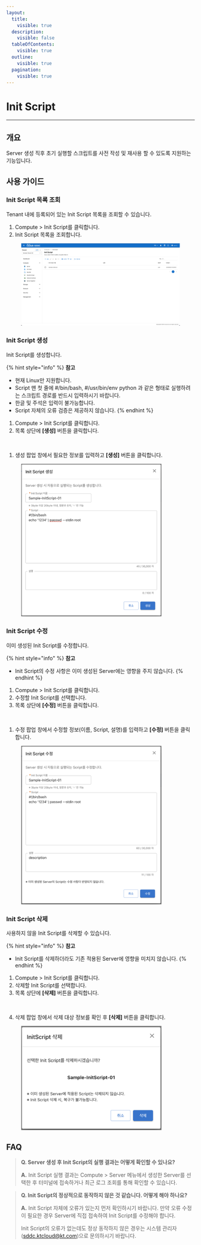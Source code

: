 ```yaml
---
layout:
  title:
    visible: true
  description:
    visible: false
  tableOfContents:
    visible: true
  outline:
    visible: true
  pagination:
    visible: true
---
```


# Init Script

***

## 개요

Server 생성 직후 초기 실행할 스크립트를 사전 작성 및 재사용 할 수 있도록 지원하는 기능입니다.

## 사용 가이드

### Init Script 목록 조회

Tenant 내에 등록되어 있는 Init Script 목록을 조회할 수 있습니다.

1. Compute > Init Script를 클릭합니다.
2. Init Script 목록을 조회합니다.

<figure><img src="../.gitbook/assets/image (1).png" alt=""><figcaption></figcaption></figure>

### Init Script 생성

Init Script를 생성합니다.

{% hint style="info" %}
**참고**

* 현재 Linux만 지원합니다.
* Script 맨 첫 줄에 #/bin/bash, #/usr/bin/env python 과 같은 형태로 실행하려는 스크립트 경로를 반드시 입력하시기 바랍니다.
* 한글 및 주석은 입력이 불가능합니다.
* Script 자체의 오류 검증은 제공하지 않습니다.
{% endhint %}

1. Compute > Init Script를 클릭합니다.
2. 목록 상단에 **\[생성]** 버튼을 클릭합니다.

<figure><img src="../.gitbook/assets/스크린샷 2024-02-05 오후 1.45.38 2.png" alt=""><figcaption></figcaption></figure>

1. 생성 팝업 창에서 필요한 정보를 입력하고 **\[생성]** 버튼을 클릭합니다.

<figure><img src="../.gitbook/assets/image (382).png" alt="" width="375"><figcaption></figcaption></figure>



### Init Script 수정

이미 생성된 Init Script를 수정합니다.

{% hint style="info" %}
**참고**

* Init Script의 수정 사항은 이미 생성된 Server에는 영향을 주지 않습니다.
{% endhint %}

1. Compute > Init Script를 클릭합니다.
2. 수정할 Init Script를 선택합니다.
3. 목록 상단에 **\[수정]** 버튼을 클릭합니다.

<figure><img src="../.gitbook/assets/스크린샷 2024-02-05 오후 1.45.38 2 2 (1).png" alt=""><figcaption></figcaption></figure>

1. 수정 팝업 창에서 수정할 정보(이름, Script, 설명)를 입력하고 **\[수정]** 버튼을 클릭합니다.

<figure><img src="../.gitbook/assets/image (384).png" alt="" width="375"><figcaption></figcaption></figure>

### Init Script 삭제

사용하지 않을 Init Script를 삭제할 수 있습니다.

{% hint style="info" %}
**참고**

* Init Script를 삭제하더라도 기존 적용된 Server에 영향을 미치지 않습니다.
{% endhint %}

1. Compute > Init Script를 클릭합니다.
2. 삭제할 Init Script를 선택합니다.
3. 목록 상단에 **\[삭제]** 버튼을 클릭합니다.

<figure><img src="../.gitbook/assets/스크린샷 2024-02-05 오후 1.45.38.png" alt=""><figcaption></figcaption></figure>

4. 삭제 팝업 창에서 삭제 대상 정보를 확인 후 **\[삭제]** 버튼을 클릭합니다.

<figure><img src="../.gitbook/assets/image (386).png" alt="" width="375"><figcaption></figcaption></figure>

## FAQ

> **Q. Server 생성 후 Init Script의 실행 결과는 어떻게 확인할 수 있나요?**
>
> **A.** Init Script 실행 결과는 Compute > Server 메뉴에서 생성한 Server를 선택한 후 터미널에 접속하거나 최근 로그 조회를 통해 확인할 수 있습니다.

> **Q. Init Script의 정상적으로 동작하지 않은 것 같습니다. 어떻게 해야 하나요?**
>
> **A.** Init Script 자체에 오류가 있는지 먼저 확인하시기 바랍니다. 만약 오류 수정이 필요한 경우 Server에 직접 접속하여 Init Script를 수정해야 합니다.
>
> Init Script의 오류가 없는데도 정상 동작하지 않은 경우는 시스템 관리자(sddc.ktcloud@kt.com)으로 문의하시기 바랍니다.
